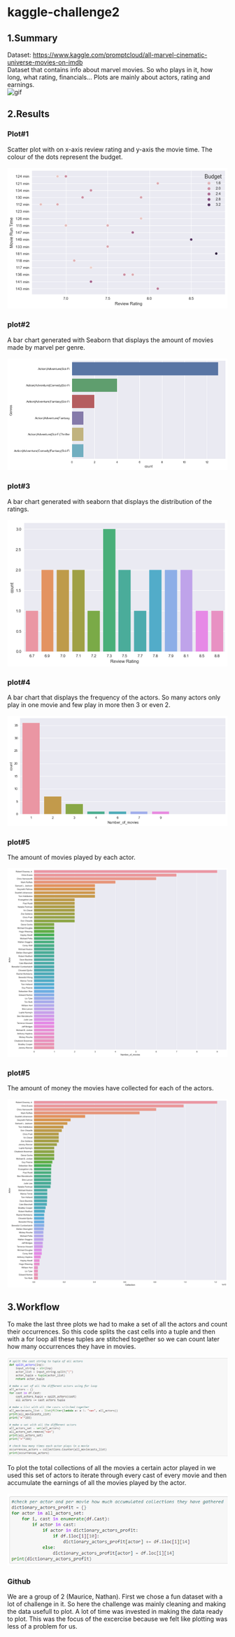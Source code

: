 # kaggle-challenge2

## 1.Summary

Dataset: <https://www.kaggle.com/promptcloud/all-marvel-cinematic-universe-movies-on-imdb>\
Dataset that contains info about marvel movies. So who plays in it, how long, what rating, financials...
Plots are mainly about actors, rating and earnings.\
![gif](https://media.giphy.com/media/3o7abrUyY8FHOpQELe/giphy.gif)

## 2.Results

### Plot#1
Scatter plot with on x-axis review rating and y-axis the movie time. The colour of the dots represent the budget.\
\
![plot1](./Assets/plot1.png)

### plot#2
A bar chart generated with Seaborn that displays the amount of movies made by marvel per genre.\
\
![plot2](./Assets/plot2.png)

### plot#3
A bar chart generated with seaborn that displays the distribution of the ratings.\
\
![plot3](./Assets/plot3.png)

### plot#4
A bar chart that displays the frequency of the actors. So many actors only play in one movie and few play in more then 3 or even 2.\
\
![plot4](./Assets/plot4.png)

### plot#5
The amount of movies played by each actor.\
\
![plot5](./Assets/plot5.png)

### plot#5
The amount of money the movies have collected for each of the actors.\
\
![plot6](./Assets/plot6.png)

## 3.Workflow

To make the last three plots we had to make a set of all the actors and count their occurrences. So this code splits the cast cells into a tuple and then with a for loop all these tuples are stitched together so we can count later how many occurrences they have in movies.\
\
![code1](./Assets/code1.PNG)

To plot the total collections of all the movies a certain actor played in we used this set of actors to iterate through every cast of every movie and then accumulate the earnings of all the movies played by the actor.\
\
![code2](./Assets/code2.PNG)

### Github
We are a group of 2 (Maurice, Nathan). First we chose a fun dataset with a lot of challenge in it. So here the challenge was mainly cleaning and making the data usefull to plot. A lot of time was invested in making the data ready to plot. This was the focus of the excercise because we felt like plotting was less of a problem for us.
